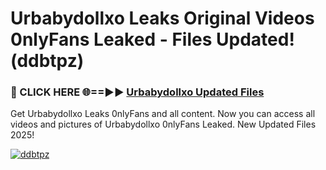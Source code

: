 # Urbabydollxo Leaks Original Videos 0nlyFans Leaked - Files Updated! (ddbtpz)

<h3>🔴 CLICK HERE 🌐==►► <a href="https://mediafile.pages.dev?q=Urbabydollxo&ref=D4RT" rel="nofollow">Urbabydollxo Updated Files</a></h3>

Get Urbabydollxo Leaks 0nlyFans and all content. Now you can access all videos and pictures of Urbabydollxo 0nlyFans Leaked. New Updated Files 2025!

[![ddbtpz](https://github.com/user-attachments/assets/8c521d6e-e6e3-4a75-9320-d58ab9d79d5b)](https://mediafile.pages.dev?q=Urbabydollxo&ref=D4RT)
